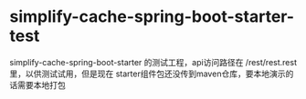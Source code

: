 # simplify-cache-spring-boot-starter-test
simplify-cache-spring-boot-starter 的测试工程，api访问路径在 /rest/rest.rest里，以供测试试用，但是现在 starter组件包还没传到maven仓库，要本地演示的话需要本地打包
